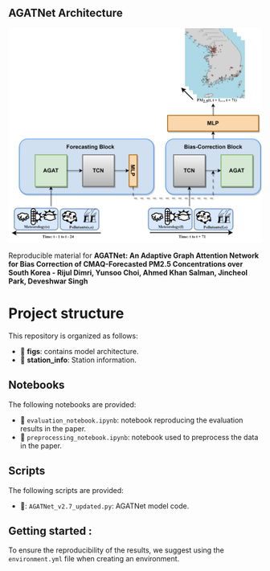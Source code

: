 ## AGATNet Architecture ##

![alt text](https://github.com/rijul01/AGATNet/blob/main/figs/encode_decode_updated.jpg)

Reproducible material for **AGATNet: An Adaptive Graph Attention Network for Bias Correction of CMAQ-Forecasted PM2.5 Concentrations over South Korea - Rijul Dimri, Yunsoo Choi, Ahmed Khan Salman, Jincheol Park, Deveshwar Singh**


# Project structure
This repository is organized as follows:

* :open_file_folder: **figs**: contains model architecture.
* :open_file_folder: **station_info**: Station information.

## Notebooks
The following notebooks are provided:

- :orange_book: ``evaluation_notebook.ipynb``: notebook reproducing the evaluation results in the paper.
- :orange_book: ``preprocessing_notebook.ipynb``: notebook used to preprocess the data in the paper.

## Scripts
The following scripts are provided:

- 📝: ``AGATNet_v2.7_updated.py``: AGATNet model code.

## Getting started :
To ensure the reproducibility of the results, we suggest using the `environment.yml` file when creating an environment.
